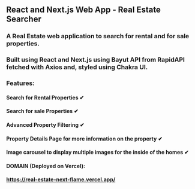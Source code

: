 
## React and Next.js Web App - Real Estate Searcher
### A Real Estate web application to search for rental and for sale properties. 
### Built using React and Next.js using Bayut API from RapidAPI fetched with Axios and, styled using Chakra UI. 
### Features: 
#### Search for Rental Properties ✔

#### Search for sale Properties ✔

#### Advanced Property Filtering ✔

#### Property Details Page for more information on the property ✔

#### Image carousel to display multiple images for the inside of the homes ✔

#### DOMAIN (Deployed on Vercel):
#### https://real-estate-next-flame.vercel.app/

